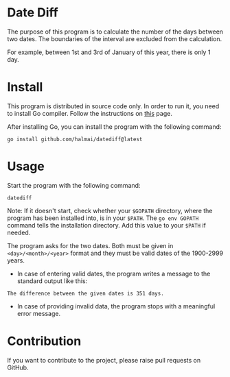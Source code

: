 # Date Diff

The purpose of this program is to calculate the number of the days between two dates. The boundaries of the interval are excluded from the calculation.

For example, between 1st and 3rd of January of this year, there is only 1 day.

# Install

This program is distributed in source code only. 
In order to run it, you need to install Go compiler. 
Follow the instructions on [this](https://go.dev/doc/install) page.

After installing Go, you can install the program with the following command:

```
go install github.com/halmai/datediff@latest
```

# Usage

Start the program with the following command:

`datediff`

Note: If it doesn't start, check whether your `$GOPATH` directory, where the program has been installed into, is in your `$PATH`. 
The `go env GOPATH` command tells the installation directory. Add this value to your `$PATH` if needed.

The program asks for the two dates. Both must be given in `<day>/<month>/<year>` format and they must be valid dates of the 1900-2999 years.

* In case of entering valid dates, the program writes a message to the standard output like this:

```
The difference between the given dates is 351 days.
```

* In case of providing invalid data, the program stops with a meaningful error message.

# Contribution

If you want to contribute to the project, please raise pull requests on GitHub.

